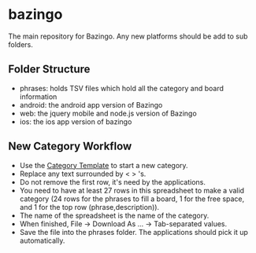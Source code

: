 bazingo
=======
The main repository for Bazingo.
Any new platforms should be add to sub folders.

Folder Structure
----------------
 - phrases: holds TSV files which hold all the category and board information
 - android: the android app version of Bazingo
 - web: the jquery mobile and node.js version of Bazingo
 - ios: the ios app version of bazingo

New Category Workflow
---------------------
 - Use the [Category Template](https://docs.google.com/spreadsheets/d/1u62Q9ueQddll7_lgGMFd6FxEpJd30frjH8mAV3CdY_4/edit#gid=0) to start a new category.
 - Replace any text surrounded by < > 's.
 - Do not remove the first row, it's need by the applications.
 - You need to have at least 27 rows in this spreadsheet to make a valid category (24 rows for the phrases to fill a board, 1 for the free space, and 1 for the top row (phrase,description)).
 - The name of the spreadsheet is the name of the category.
 - When finished, File -> Download As ... -> Tab-separated values.
 - Save the file into the phrases folder. The applications should pick it up automatically.
